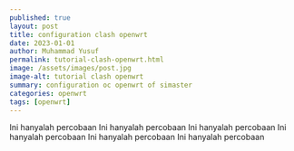 ```yaml
---
published: true
layout: post
title: configuration clash openwrt
date: 2023-01-01
author: Muhammad Yusuf
permalink: tutorial-clash-openwrt.html
image: /assets/images/post.jpg
image-alt: tutorial clash openwrt
summary: configuration oc openwrt of simaster
categories: openwrt
tags: [openwrt]
---
```


Ini hanyalah percobaan
Ini hanyalah percobaan
Ini hanyalah percobaan
Ini hanyalah percobaan
Ini hanyalah percobaan
Ini hanyalah percobaan
